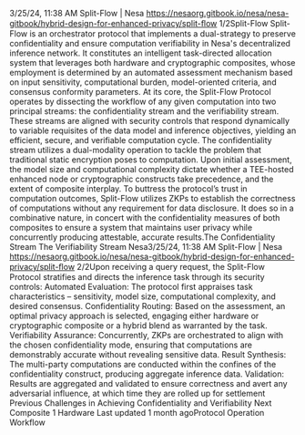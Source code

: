 3/25/24, 11:38 AM Split-Flow | Nesa
https://nesaorg.gitbook.io/nesa/nesa-gitbook/hybrid-design-for-enhanced-privacy/split-ﬂow 1/2Split-Flow
Split-Flow is an orchestrator protocol that implements a dual-strategy to preserve
confidentiality and ensure computation verifiability in Nesa's decentralized inference
network. It constitutes an intelligent task-directed allocation system that leverages both
hardware and cryptographic composites, whose employment is determined by an
automated assessment mechanism based on input sensitivity, computational burden,
model-oriented criteria, and consensus conformity parameters.
At its core, the Split-Flow Protocol operates by dissecting the workflow of any given
computation into two principal streams: the confidentiality stream and the verifiability
stream.
These streams are aligned with security controls that respond dynamically to variable
requisites of the data model and inference objectives, yielding an efficient, secure, and
verifiable computation cycle.
The confidentiality stream utilizes a dual-modality operation to tackle the problem that
traditional static encryption poses to computation. Upon initial assessment, the model size
and computational complexity dictate whether a TEE-hosted enhanced node or
cryptographic constructs take precedence, and the extent of composite interplay.
To buttress the protocol’s trust in computation outcomes, Split-Flow utilizes ZKPs to
establish the correctness of computations without any requirement for data disclosure. It
does so in a combinative nature, in concert with the confidentiality measures of both
composites to ensure a system that maintains user privacy while concurrently producing
attestable, accurate results.The Confidentiality Stream
The Verifiability Stream
Nesa3/25/24, 11:38 AM Split-Flow | Nesa
https://nesaorg.gitbook.io/nesa/nesa-gitbook/hybrid-design-for-enhanced-privacy/split-ﬂow 2/2Upon receiving a query request, the Split-Flow Protocol stratifies and directs the inference
task through its security controls:
  Automated Evaluation: The protocol first appraises task characteristics – sensitivity,
model size, computational complexity, and desired consensus.
  Confidentiality Routing: Based on the assessment, an optimal privacy approach is
selected, engaging either hardware or cryptographic composite or a hybrid blend as
warranted by the task.
  Verifiability Assurance: Concurrently, ZKPs are orchestrated to align with the chosen
confidentiality mode, ensuring that computations are demonstrably accurate without
revealing sensitive data.
  Result Synthesis: The multi-party computations are conducted within the confines of
the confidentiality construct, producing aggregate inference data.
  Validation: Results are aggregated and validated to ensure correctness and avert any
adversarial influence, at which time they are rolled up for settlement
Previous
Challenges in Achieving Confidentiality and Verifiability
Next
Composite 1  Hardware
Last updated 1 month agoProtocol Operation Workflow